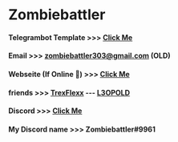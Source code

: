 # Zombiebattler 


#### Telegrambot Template >>> [Click Me](https://github.com/Zombiebattler/Telegrambot-Template)
#### Email >>> zombiebattler303@gmail.com (OLD)
#### Webseite (If Online 😬) >>> [Click Me](https://leonkcom.leonkoelmel.repl.co)
#### friends >>> [TrexFlexx](https://github.com/TrexFlexx) --- [L3OPOLD](https://github.com/L30P0LD)
#### Discord >>> [Click Me](https://discord.gg/Rb7Wh2MEBe)
#### My Discord name >>> Zombiebattler#9961
